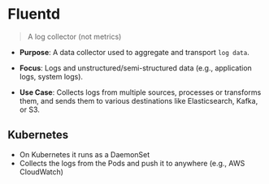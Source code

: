 # Fluentd

> A log collector (not metrics)

- **Purpose**: A data collector used to aggregate and transport `log data`.

- **Focus**: Logs and unstructured/semi-structured data (e.g., application logs, system logs).

- **Use Case**: Collects logs from multiple sources, processes or transforms them, and sends them to various destinations like Elasticsearch, Kafka, or S3.

## Kubernetes

- On Kubernetes it runs as a DaemonSet
- Collects the logs from the Pods and push it to anywhere (e.g., AWS CloudWatch)
